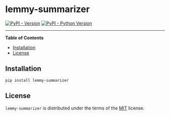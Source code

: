 # lemmy-summarizer

[![PyPI - Version](https://img.shields.io/pypi/v/lemmy-summarizer.svg)](https://pypi.org/project/lemmy-summarizer)
[![PyPI - Python Version](https://img.shields.io/pypi/pyversions/lemmy-summarizer.svg)](https://pypi.org/project/lemmy-summarizer)

-----

**Table of Contents**

- [Installation](#installation)
- [License](#license)

## Installation

```console
pip install lemmy-summarizer
```

## License

`lemmy-summarizer` is distributed under the terms of the [MIT](https://spdx.org/licenses/MIT.html) license.
